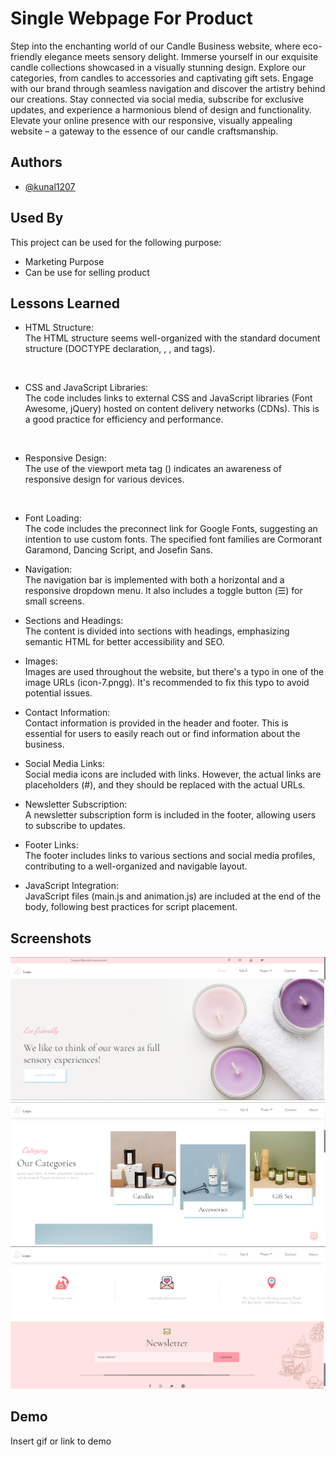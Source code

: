  
# Single Webpage For Product 

Step into the enchanting world of our Candle Business website, where eco-friendly elegance meets sensory delight. Immerse yourself in our exquisite candle collections showcased in a visually stunning design. Explore our categories, from candles to accessories and captivating gift sets. Engage with our brand through seamless navigation and discover the artistry behind our creations. Stay connected via social media, subscribe for exclusive updates, and experience a harmonious blend of design and functionality. Elevate your online presence with our responsive, visually appealing website – a gateway to the essence of our candle craftsmanship.
## Authors

- [@kunal1207](https://github.com/kunal-1207)


## Used By

This project can be used for the following purpose:

- Marketing Purpose 
- Can be use for selling product 


## Lessons Learned
- HTML Structure:<br>
The HTML structure seems well-organized with the standard document structure (DOCTYPE declaration, <html>, <head>, and <body> tags).
<br>

- CSS and JavaScript Libraries:<br>
The code includes links to external CSS and JavaScript libraries (Font Awesome, jQuery) hosted on content delivery networks (CDNs). This is a good practice for efficiency and performance.
<br>

- Responsive Design:<br>
The use of the viewport meta tag (<meta name="viewport" content="width=device-width, initial-scale=1.0, user-scalable=no" />) indicates an awareness of responsive design for various devices.
<br>

- Font Loading:<br>
The code includes the preconnect link for Google Fonts, suggesting an intention to use custom fonts. The specified font families are Cormorant Garamond, Dancing Script, and Josefin Sans.<br>

- Navigation:<br>
The navigation bar is implemented with both a horizontal and a responsive dropdown menu. It also includes a toggle button (&#9776;) for small screens.<br>

- Sections and Headings:<br>
The content is divided into sections with headings, emphasizing semantic HTML for better accessibility and SEO.<br>

- Images:<br>
Images are used throughout the website, but there's a typo in one of the image URLs (icon-7.pngg). It's recommended to fix this typo to avoid potential issues.<br>

- Contact Information:<br>
Contact information is provided in the header and footer. This is essential for users to easily reach out or find information about the business.<br>

- Social Media Links:<br>
Social media icons are included with links. However, the actual links are placeholders (#), and they should be replaced with the actual URLs.<br>

- Newsletter Subscription:<br>
A newsletter subscription form is included in the footer, allowing users to subscribe to updates.<br>

- Footer Links:<br>
The footer includes links to various sections and social media profiles, contributing to a well-organized and navigable layout.<br>

- JavaScript Integration:<br>
JavaScript files (main.js and animation.js) are included at the end of the body, following best practices for script placement.<br>


## Screenshots

![App Screenshot](https://github.com/kunal-1207/HTML/blob/main/Internship%20Project/Single%20Webpage/Screenshot/Screenshot%202023-12-05%20134851.png)
![App Screenshot](https://github.com/kunal-1207/HTML/blob/main/Internship%20Project/Single%20Webpage/Screenshot/Screenshot%202023-12-05%20134935.png)
![App Screenshot](https://github.com/kunal-1207/HTML/blob/main/Internship%20Project/Single%20Webpage/Screenshot/Screenshot%202023-12-05%20135004.png)


## Demo

Insert gif or link to demo


